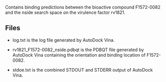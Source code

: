 Contains binding predictions between the bioactive compound F1572-0082 and the nside search space on the virulence factor rv1821.

## Files

- log.txt is the log file generated by AutoDock Vina.

- rv1821_F1572-0082_nside.pdbqt is the PDBQT file generated by AutoDock Vina containing the orientation and binding location of F1572-0082.

- stdoe.txt is the combined STDOUT and STDERR output of AutoDock Vina.

